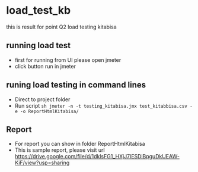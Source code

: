 # load_test_kb
this is result for point Q2 load testing kitabisa

## running load test
- first for running from UI please open jmeter
- click button run in jmeter

## runing load testing in command lines
- Direct to project folder
- Run script `sh jmeter -n -t testing_kitabisa.jmx test_kitabbisa.csv -e -o ReportHtmlKitabisa/`

## Report
- For report you can show in folder ReportHtmlKitabisa
- This is sample report, please visit url https://drive.google.com/file/d/1dklsFG1_HXjJ7lESDlBpguDkUEAW-KiF/view?usp=sharing 


